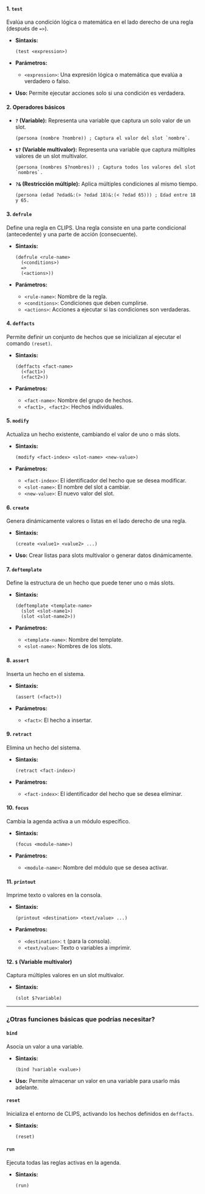 #### **1. `test`**

Evalúa una condición lógica o matemática en el lado derecho de una regla (después de `=>`).

- **Sintaxis:**
    
    ```clips
    (test <expression>)
    ```
    
- **Parámetros:**
    - `<expression>`: Una expresión lógica o matemática que evalúa a verdadero o falso.
- **Uso:** Permite ejecutar acciones solo si una condición es verdadera.

#### **2. Operadores básicos**

- **`?` (Variable):** Representa una variable que captura un solo valor de un slot.
    
    ```clips
    (persona (nombre ?nombre)) ; Captura el valor del slot `nombre`.
    ```
    
- **`$?` (Variable multivalor):** Representa una variable que captura múltiples valores de un slot multivalor.
    
    ```clips
    (persona (nombres $?nombres)) ; Captura todos los valores del slot `nombres`.
    ```
    
- **`?&` (Restricción múltiple):** Aplica múltiples condiciones al mismo tiempo.
    
    ```clips
    (persona (edad ?edad&:(> ?edad 18)&:(< ?edad 65))) ; Edad entre 18 y 65.
    ```
    

#### **3. `defrule`**

Define una regla en CLIPS. Una regla consiste en una parte condicional (antecedente) y una parte de acción (consecuente).

- **Sintaxis:**
    
    ```clips
    (defrule <rule-name>
      (<conditions>)
      =>
      (<actions>))
    ```
    
- **Parámetros:**
    - `<rule-name>`: Nombre de la regla.
    - `<conditions>`: Condiciones que deben cumplirse.
    - `<actions>`: Acciones a ejecutar si las condiciones son verdaderas.

#### **4. `deffacts`**

Permite definir un conjunto de hechos que se inicializan al ejecutar el comando `(reset)`.

- **Sintaxis:**
    
    ```clips
    (deffacts <fact-name>
      (<fact1>)
      (<fact2>))
    ```
    
- **Parámetros:**
    - `<fact-name>`: Nombre del grupo de hechos.
    - `<fact1>, <fact2>`: Hechos individuales.

#### **5. `modify`**

Actualiza un hecho existente, cambiando el valor de uno o más slots.

- **Sintaxis:**
    
    ```clips
    (modify <fact-index> <slot-name> <new-value>)
    ```
    
- **Parámetros:**
    - `<fact-index>`: El identificador del hecho que se desea modificar.
    - `<slot-name>`: El nombre del slot a cambiar.
    - `<new-value>`: El nuevo valor del slot.

#### **6. `create`**

Genera dinámicamente valores o listas en el lado derecho de una regla.

- **Sintaxis:**
    
    ```clips
    (create <value1> <value2> ...)
    ```
    
- **Uso:** Crear listas para slots multivalor o generar datos dinámicamente.

#### **7. `deftemplate`**

Define la estructura de un hecho que puede tener uno o más slots.

- **Sintaxis:**
    
    ```clips
    (deftemplate <template-name>
      (slot <slot-name1>)
      (slot <slot-name2>))
    ```
    
- **Parámetros:**
    - `<template-name>`: Nombre del template.
    - `<slot-name>`: Nombres de los slots.

#### **8. `assert`**

Inserta un hecho en el sistema.

- **Sintaxis:**
    
    ```clips
    (assert (<fact>))
    ```
    
- **Parámetros:**
    - `<fact>`: El hecho a insertar.

#### **9. `retract`**

Elimina un hecho del sistema.

- **Sintaxis:**
    
    ```clips
    (retract <fact-index>)
    ```
    
- **Parámetros:**
    - `<fact-index>`: El identificador del hecho que se desea eliminar.

#### **10. `focus`**

Cambia la agenda activa a un módulo específico.

- **Sintaxis:**
    
    ```clips
    (focus <module-name>)
    ```
    
- **Parámetros:**
    - `<module-name>`: Nombre del módulo que se desea activar.

#### **11. `printout`**

Imprime texto o valores en la consola.

- **Sintaxis:**
    
    ```clips
    (printout <destination> <text/value> ...)
    ```
    
- **Parámetros:**
    - `<destination>`: `t` (para la consola).
    - `<text/value>`: Texto o variables a imprimir.

#### **12. `$` (Variable multivalor)**

Captura múltiples valores en un slot multivalor.

- **Sintaxis:**
    
    ```clips
    (slot $?variable)
    ```
    

---

### **¿Otras funciones básicas que podrías necesitar?**

#### **`bind`**

Asocia un valor a una variable.

- **Sintaxis:**
    
    ```clips
    (bind ?variable <value>)
    ```
    
- **Uso:** Permite almacenar un valor en una variable para usarlo más adelante.

#### **`reset`**

Inicializa el entorno de CLIPS, activando los hechos definidos en `deffacts`.

- **Sintaxis:**
    
    ```clips
    (reset)
    ```
    

#### **`run`**

Ejecuta todas las reglas activas en la agenda.

- **Sintaxis:**
    
    ```clips
    (run)
    ```